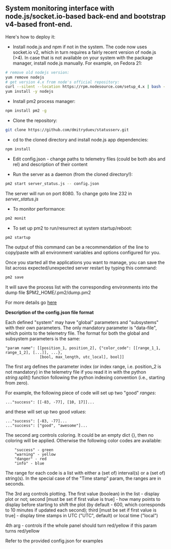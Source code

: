 ## System monitoring interface with node.js/socket.io-based back-end and bootstrap v4-based front-end.

Here's how to deploy it:

- Install node.js and npm if not in the system. The code now uses socket.io v2, which in turn requires a fairly
recent version of node.js (>4). In case that is not available on your system with the package manager, install 
node.js manually. For example, on Fedora 21:
```bash
# remove old nodejs version:
yum remove nodejs
# get version 4.x from node's official repository:
curl --silent --location https://rpm.nodesource.com/setup_4.x | bash -
yum install -y nodejs
```  

- Install pm2 process manager:

```bash
npm install pm2 -g
```

- Clone the repository:

```bash
git clone https://github.com/dmitryduev/statusserv.git
```

- cd to the cloned directory and install node.js app dependencies:

```bash
npm install
```

- Edit config.json - change paths to telemetry files (could be both abs and rel) and description of their content

- Run the server as a daemon (from the cloned directory!):

```bash
pm2 start server_status.js -- config.json
```

The server will run on port 8080. To change goto line 232 in _server_status.js_

- To monitor performance:

```bash
pm2 monit
```

- To set up pm2 to run/resurrect at system startup/reboot:

```bash
pm2 startup
```
The output of this command can be a recommendation of the line to copy/paste 
with all environment variables and options configured for you.

Once you started all the applications you want to manage, you can save the list across expected/unexpected 
server restart by typing this command:

```bash
pm2 save
```
It will save the process list with the corresponding environments into the dump file $PM2_HOME/.pm2/dump.pm2

For more details go [here](http://pm2.keymetrics.io/docs/usage/startup/#saving-current-process-list)

**Description of the config.json file format**

Each defined "system" may have "global" parameters and "subsystems" with their own parameters. 
The only mandatory parameter is "data-file", which points to the telemetry file. 
The format for both the global and subsystem parameters is the same:

```
"param name": [[position_1, position_2], {"color_code": [[range_1_1, range_1_2], [...]], ...}, 
               [bool, max_length, utc_local], bool]]
```

The first arg defines the parameter index (or index range, i.e. 
position_2 is not mandatory) in the telemetry file if you read 
it in with the python _string_.split() function following the python 
indexing convention (i.e., starting from zero).

For example, the following piece of code will set up two "good" _ranges_:

```
..."success": [[-83, -77], [10, 17]]...
```

and these will set up two good _values_:

```
..."success": [-83, -77]...
..."success": ["good", "awesome"]...
```

The second arg controls coloring. It could be an empty dict {}, then no coloring will be applied. 
Otherwise the following color codes are available:
```
    "success" - green
    "warning" - yellow
    "danger" - red
    "info" - blue
```
The range for each code is a list with either a (set of) interval(s) 
or a (set of) string(s). In the special case of the "Time stamp" param, 
the ranges are in seconds.

The 3rd arg controls plotting. The first value (boolean) in the list - display plot or not; 
second \[must be set if first value is true\] - how many points to display before starting to shift the plot 
(by default - 600, which corresponds to 10 minutes
if updated each second); third \[must be set if first value is true\] - display time stamps in UTC ("UTC", default) 
or local time ("local") 

4th arg - controls if the whole panel should turn red/yellow if this param turns red/yellow


Refer to the provided config.json for examples